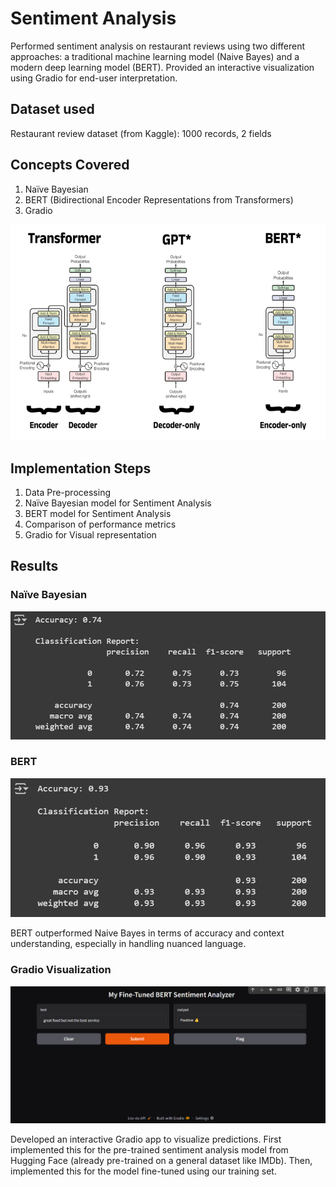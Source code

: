 # Sentiment Analysis
Performed sentiment analysis on restaurant reviews using two different approaches: a traditional machine learning model (Naive Bayes) and a modern deep learning model (BERT). Provided an interactive visualization using Gradio for end-user interpretation.

## Dataset used
Restaurant review dataset (from Kaggle): 1000 records, 2 fields

## Concepts Covered
1. Naïve Bayesian
2. BERT (Bidirectional Encoder Representations from Transformers)
3. Gradio

![Transformers](/transformer.png)

## Implementation Steps
1. Data Pre-processing
2. Naïve Bayesian model for Sentiment Analysis
3. BERT model for Sentiment Analysis
4. Comparison of performance metrics
5. Gradio for Visual representation

## Results
### Naïve Bayesian
![Naive Bayesian Result](/naive_bayesian_result.png)

### BERT
![BERT Result](/bert_result.png)

BERT outperformed Naive Bayes in terms of accuracy and context understanding, especially in handling nuanced language.

### Gradio Visualization
![BERT Result](/gradio.png)

Developed an interactive Gradio app to visualize predictions. First implemented this for the pre-trained sentiment analysis model from Hugging Face (already pre-trained on a general dataset like IMDb). Then, implemented this for the model fine-tuned using our training set.
